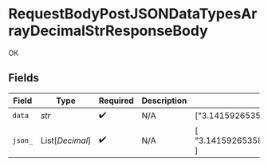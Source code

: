 # RequestBodyPostJSONDataTypesArrayDecimalStrResponseBody

OK


## Fields

| Field                                  | Type                                   | Required                               | Description                            | Example                                |
| -------------------------------------- | -------------------------------------- | -------------------------------------- | -------------------------------------- | -------------------------------------- |
| `data`                                 | *str*                                  | :heavy_check_mark:                     | N/A                                    | ["3.141592653589793438462643383279"]   |
| `json_`                                | List[*Decimal*]                        | :heavy_check_mark:                     | N/A                                    | [<br/>"3.141592653589793438462643383279"<br/>] |